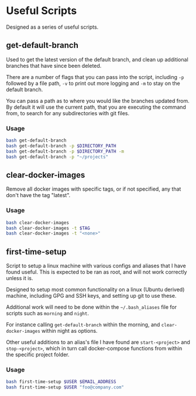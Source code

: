 # Useful Scripts

Designed as a series of useful scripts.

## get-default-branch

Used to get the latest version of the default branch, and clean up additional branches that have since been deleted.

There are a number of flags that you can pass into the script, including `-p` followed by a file path, `-v` to print out more logging and `-m` to stay on the default branch.

You can pass a path as to where you would like the branches updated from. By default it will use the current path, that you are executing the command from, to search for any subdirectories with git files.

### Usage

``` bash
bash get-default-branch
bash get-default-branch -p $DIRECTORY_PATH
bash get-default-branch -p $DIRECTORY_PATH -m
bash get-default-branch -p "~/projects"
```

## clear-docker-images

Remove all docker images with specific tags, or if not specified, any that don't have the tag "latest".

### Usage

``` bash
bash clear-docker-images
bash clear-docker-images -t $TAG
bash clear-docker-images -t "<none>"
```

## first-time-setup

Script to setup a linux machine with various configs and aliases that I have found useful.
This is expected to be ran as root, and will not work correctly unless it is.

Designed to setup most common functionality on a linux (Ubuntu derived) machine, including
GPG and SSH keys, and setting up git to use these.

Additional work will need to be done within the `~/.bash_aliases` file for scripts such as `morning` and `night`.

For instance calling `get-default-branch` within the morning, and `clear-docker-images` within night as options.

Other useful additions to an alias's file I have found are `start-<project>` and `stop-<project>`, which in turn call docker-compose functions from within the specific project folder.

### Usage

``` bash
bash first-time-setup $USER $EMAIL_ADDRESS
bash first-time-setup $USER "foo@company.com"
```
